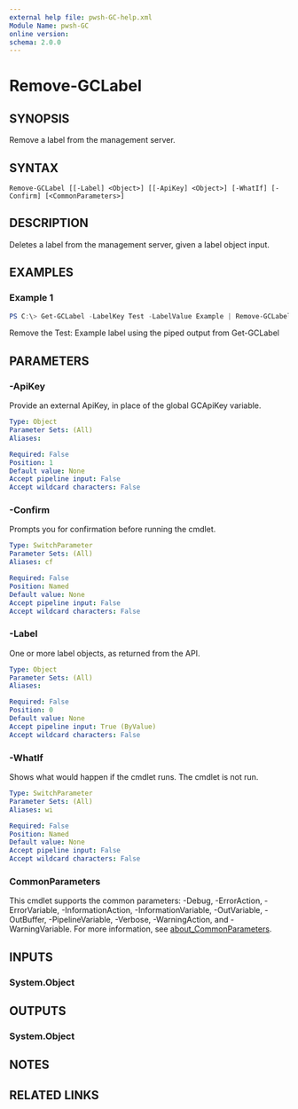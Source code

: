 ```yaml
---
external help file: pwsh-GC-help.xml
Module Name: pwsh-GC
online version:
schema: 2.0.0
---
```


# Remove-GCLabel

## SYNOPSIS
Remove a label from the management server.

## SYNTAX

```
Remove-GCLabel [[-Label] <Object>] [[-ApiKey] <Object>] [-WhatIf] [-Confirm] [<CommonParameters>]
```

## DESCRIPTION
Deletes a label from the management server, given a label object input.

## EXAMPLES

### Example 1
```powershell
PS C:\> Get-GCLabel -LabelKey Test -LabelValue Example | Remove-GCLabel
```

Remove the Test: Example label using the piped output from Get-GCLabel

## PARAMETERS

### -ApiKey
Provide an external ApiKey, in place of the global GCApiKey variable.

```yaml
Type: Object
Parameter Sets: (All)
Aliases:

Required: False
Position: 1
Default value: None
Accept pipeline input: False
Accept wildcard characters: False
```

### -Confirm
Prompts you for confirmation before running the cmdlet.

```yaml
Type: SwitchParameter
Parameter Sets: (All)
Aliases: cf

Required: False
Position: Named
Default value: None
Accept pipeline input: False
Accept wildcard characters: False
```

### -Label
One or more label objects, as returned from the API.

```yaml
Type: Object
Parameter Sets: (All)
Aliases:

Required: False
Position: 0
Default value: None
Accept pipeline input: True (ByValue)
Accept wildcard characters: False
```

### -WhatIf
Shows what would happen if the cmdlet runs. The cmdlet is not run.

```yaml
Type: SwitchParameter
Parameter Sets: (All)
Aliases: wi

Required: False
Position: Named
Default value: None
Accept pipeline input: False
Accept wildcard characters: False
```

### CommonParameters
This cmdlet supports the common parameters: -Debug, -ErrorAction, -ErrorVariable, -InformationAction, -InformationVariable, -OutVariable, -OutBuffer, -PipelineVariable, -Verbose, -WarningAction, and -WarningVariable. For more information, see [about_CommonParameters](http://go.microsoft.com/fwlink/?LinkID=113216).

## INPUTS

### System.Object

## OUTPUTS

### System.Object
## NOTES

## RELATED LINKS
